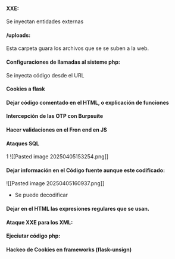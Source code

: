 #### XXE:
Se inyectan entidades externas 

#### /uploads:
Esta carpeta guara los archivos que se se suben a la web.


#### Configuraciones de llamadas al sisteme php:
Se inyecta código desde el URL


#### Cookies a flask        


#### Dejar código comentado en el HTML, o explicación de funciones


#### Intercepción de las OTP con Burpsuite



#### Hacer validaciones en el Fron end en JS



#### Ataques SQL
1
![[Pasted image 20250405153254.png]]



#### Dejar información en el Código fuente aunque este codificado:
![[Pasted image 20250405160937.png]] 
- Se puede decodificar




#### Dejar en el HTML las expresiones regulares que se usan.



#### Ataque XXE para los XML:



#### Ejeciutar código php:




#### Hackeo de Cookies en frameworks (flask-unsign)